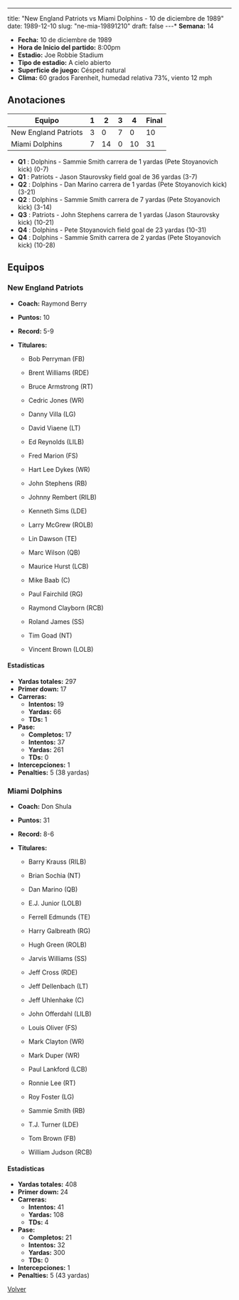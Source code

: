 ---
title: "New England Patriots vs Miami Dolphins - 10 de diciembre de 1989"
date: 1989-12-10
slug: "ne-mia-19891210"
draft: false
---* **Semana:** 14
* **Fecha:** 10 de diciembre de 1989
* **Hora de Inicio del partido:** 8:00pm
* **Estadio:** Joe Robbie Stadium
* **Tipo de estadio:** A cielo abierto
* **Superficie de juego:** Césped natural
* **Clima:** 60 grados Farenheit, humedad relativa 73%, viento 12 mph




## Anotaciones
| Equipo | 1 | 2 | 3 | 4 | Final |
|--------|---|---|---|---|-------|
| New England Patriots  | 3 | 0 | 7 | 0  | 10 |
| Miami Dolphins  | 7 | 14 | 0 | 10  | 31 |
* **Q1** : Dolphins - Sammie Smith carrera de 1 yardas (Pete Stoyanovich kick) (0-7)
* **Q1** : Patriots - Jason Staurovsky field goal de 36 yardas (3-7)
* **Q2** : Dolphins - Dan Marino carrera de 1 yardas (Pete Stoyanovich kick) (3-21)
* **Q2** : Dolphins - Sammie Smith carrera de 7 yardas (Pete Stoyanovich kick) (3-14)
* **Q3** : Patriots - John Stephens carrera de 1 yardas (Jason Staurovsky kick) (10-21)
* **Q4** : Dolphins - Pete Stoyanovich field goal de 23 yardas (10-31)
* **Q4** : Dolphins - Sammie Smith carrera de 2 yardas (Pete Stoyanovich kick) (10-28)


## Equipos


### New England Patriots
* **Coach:** Raymond Berry
* **Puntos:** 10
* **Record:** 5-9
* **Titulares:** 

  * Bob Perryman (FB) 

  * Brent Williams (RDE) 

  * Bruce Armstrong (RT) 

  * Cedric Jones (WR) 

  * Danny Villa (LG) 

  * David Viaene (LT) 

  * Ed Reynolds (LILB) 

  * Fred Marion (FS) 

  * Hart Lee Dykes (WR) 

  * John Stephens (RB) 

  * Johnny Rembert (RILB) 

  * Kenneth Sims (LDE) 

  * Larry McGrew (ROLB) 

  * Lin Dawson (TE) 

  * Marc Wilson (QB) 

  * Maurice Hurst (LCB) 

  * Mike Baab (C) 

  * Paul Fairchild (RG) 

  * Raymond Clayborn (RCB) 

  * Roland James (SS) 

  * Tim Goad (NT) 

  * Vincent Brown (LOLB) 

#### Estadísticas
* **Yardas totales:** 297
* **Primer down:** 17
* **Carreras:**
  * **Intentos:** 19
  * **Yardas:** 66
  * **TDs:** 1
* **Pase:**
  * **Completos:** 17
  * **Intentos:** 37
  * **Yardas:** 261
  * **TDs:** 0
* **Intercepciones:** 1
* **Penalties:** 5 (38 yardas)

### Miami Dolphins
* **Coach:** Don Shula
* **Puntos:** 31
* **Record:** 8-6
* **Titulares:** 

  * Barry Krauss (RILB) 

  * Brian Sochia (NT) 

  * Dan Marino (QB) 

  * E.J. Junior (LOLB) 

  * Ferrell Edmunds (TE) 

  * Harry Galbreath (RG) 

  * Hugh Green (ROLB) 

  * Jarvis Williams (SS) 

  * Jeff Cross (RDE) 

  * Jeff Dellenbach (LT) 

  * Jeff Uhlenhake (C) 

  * John Offerdahl (LILB) 

  * Louis Oliver (FS) 

  * Mark Clayton (WR) 

  * Mark Duper (WR) 

  * Paul Lankford (LCB) 

  * Ronnie Lee (RT) 

  * Roy Foster (LG) 

  * Sammie Smith (RB) 

  * T.J. Turner (LDE) 

  * Tom Brown (FB) 

  * William Judson (RCB) 

#### Estadísticas
* **Yardas totales:** 408
* **Primer down:** 24
* **Carreras:**
  * **Intentos:** 41
  * **Yardas:** 108
  * **TDs:** 4
* **Pase:**
  * **Completos:** 21
  * **Intentos:** 32
  * **Yardas:** 300
  * **TDs:** 0
* **Intercepciones:** 1
* **Penalties:** 5 (43 yardas)


[Volver](/historia/1989)
